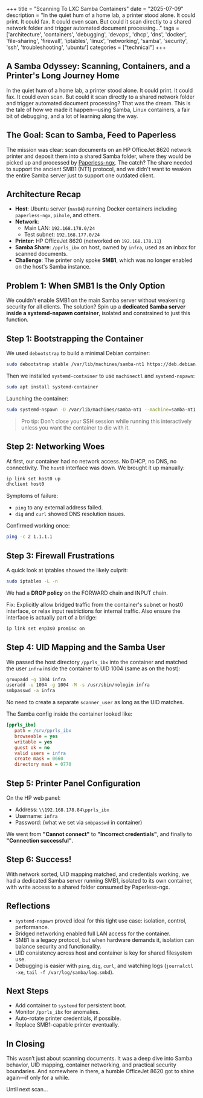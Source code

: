 +++
title = "Scanning To LXC Samba Containers"
date = "2025-07-09"
description = "In the quiet hum of a home lab, a printer stood alone. It could print. It could fax. It could even scan. But could it scan directly to a shared network folder and trigger automated document processing..."
tags = ['architecture', 'containers', 'debugging', 'devops', 'dhcp', 'dns', 'docker', 'file-sharing', 'firewall', 'iptables', 'linux', 'networking', 'samba', 'security', 'ssh', 'troubleshooting', 'ubuntu']
categories = ["technical"]
+++

## A Samba Odyssey: Scanning, Containers, and a Printer's Long Journey Home

In the quiet hum of a home lab, a printer stood alone. It could print. It could fax. It could even scan. But could it scan directly to a shared network folder and trigger automated document processing? That was the dream. This is the tale of how we made it happen—using Samba, Linux containers, a fair bit of debugging, and a lot of learning along the way.

## The Goal: Scan to Samba, Feed to Paperless

The mission was clear: scan documents on an HP OfficeJet 8620 network printer and deposit them into a shared Samba folder, where they would be picked up and processed by [Paperless-ngx](https://paperless-ngx.readthedocs.io/en/latest/). The catch? The share needed to support the ancient SMB1 (NT1) protocol, and we didn't want to weaken the entire Samba server just to support one outdated client.

## Architecture Recap

- **Host**: Ubuntu server (`nas04`) running Docker containers including `paperless-ngx`, `pihole`, and others.
- **Network**:
  - Main LAN: `192.168.178.0/24`
  - Test subnet: `192.168.177.0/24`
- **Printer**: HP OfficeJet 8620 (networked on `192.168.178.11`)
- **Samba Share**: `/pprls_ibx` on host, owned by `infra`, used as an inbox for scanned documents.
- **Challenge**: The printer only spoke **SMB1**, which was no longer enabled on the host's Samba instance.

## Problem 1: When SMB1 Is the Only Option

We couldn't enable SMB1 on the main Samba server without weakening security for all clients. The solution? Spin up a **dedicated Samba server inside a systemd-nspawn container**, isolated and constrained to just this function.

## Step 1: Bootstrapping the Container

We used `debootstrap` to build a minimal Debian container:

```bash
sudo debootstrap stable /var/lib/machines/samba-nt1 https://deb.debian.org/debian
```

Then we installed `systemd-container` to use `machinectl` and `systemd-nspawn`:

```bash
sudo apt install systemd-container
```

Launching the container:

```bash
sudo systemd-nspawn -D /var/lib/machines/samba-nt1 --machine=samba-nt1 --network-bridge=br0 -b
```

> Pro tip: Don't close your SSH session while running this interactively unless you want the container to die with it.

## Step 2: Networking Woes

At first, our container had no network access. No DHCP, no DNS, no connectivity. The `host0` interface was down. We brought it up manually:

```bash
ip link set host0 up
dhclient host0
```

Symptoms of failure:

- `ping` to any external address failed.
- `dig` and `curl` showed DNS resolution issues.

Confirmed working once:

```bash
ping -c 2 1.1.1.1
```

## Step 3: Firewall Frustrations

A quick look at iptables showed the likely culprit:

```bash
sudo iptables -L -n
```

We had a **DROP policy** on the FORWARD chain and INPUT chain.

Fix: Explicitly allow bridged traffic from the container's subnet or host0 interface, or relax input restrictions for internal traffic. Also ensure the interface is actually part of a bridge:

```bash
ip link set enp3s0 promisc on
```

## Step 4: UID Mapping and the Samba User

We passed the host directory `/pprls_ibx` into the container and matched the user `infra` inside the container to UID 1004 (same as on the host):

```bash
groupadd -g 1004 infra
useradd -u 1004 -g 1004 -M -s /usr/sbin/nologin infra
smbpasswd -a infra
```

No need to create a separate `scanner_user` as long as the UID matches.

The Samba config inside the container looked like:

```ini
[pprls_ibx]
   path = /srv/pprls_ibx
   browseable = yes
   writable = yes
   guest ok = no
   valid users = infra
   create mask = 0660
   directory mask = 0770
```

## Step 5: Printer Panel Configuration

On the HP web panel:

- Address: `\\192.168.178.84\pprls_ibx`
- Username: `infra`
- Password: (what we set via `smbpasswd` in container)

We went from **"Cannot connect"** to **"Incorrect credentials"**, and finally to **"Connection successful"**.

## Step 6: Success!

With network sorted, UID mapping matched, and credentials working, we had a dedicated Samba server running SMB1, isolated to its own container, with write access to a shared folder consumed by Paperless-ngx.

## Reflections

- `systemd-nspawn` proved ideal for this tight use case: isolation, control, performance.
- Bridged networking enabled full LAN access for the container.
- SMB1 is a legacy protocol, but when hardware demands it, isolation can balance security and functionality.
- UID consistency across host and container is key for shared filesystem use.
- Debugging is easier with `ping`, `dig`, `curl`, and watching logs (`journalctl -xe`, `tail -f /var/log/samba/log.smbd`).

## Next Steps

- Add container to `systemd` for persistent boot.
- Monitor `/pprls_ibx` for anomalies.
- Auto-rotate printer credentials, if possible.
- Replace SMB1-capable printer eventually.

## In Closing

This wasn’t just about scanning documents. It was a deep dive into Samba behavior, UID mapping, container networking, and practical security boundaries. And somewhere in there, a humble OfficeJet 8620 got to shine again—if only for a while.

Until next scan...
